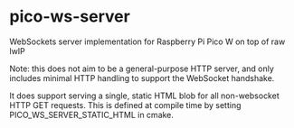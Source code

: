 # pico-ws-server
WebSockets server implementation for Raspberry Pi Pico W on top of raw lwIP

Note: this does not aim to be a general-purpose HTTP server, and only includes minimal HTTP handling to support the WebSocket handshake.

It does support serving a single, static HTML blob for all non-websocket HTTP GET requests. This is defined at compile time by setting PICO_WS_SERVER_STATIC_HTML in cmake.

